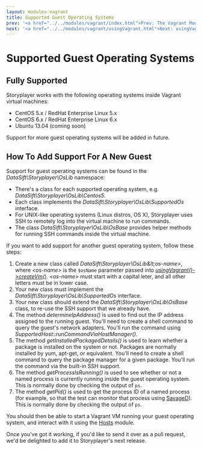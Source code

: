 ```yaml
---
layout: modules-vagrant
title: Supported Guest Operating Systems
prev: '<a href="../../modules/vagrant/index.html">Prev: The Vagrant Module</a>'
next: '<a href="../../modules/vagrant/usingVagrant.html">Next: usingVagrant()</a>'
---
```


# Supported Guest Operating Systems

## Fully Supported

Storyplayer works with the following operating systems inside Vagrant virtual machines:

* CentOS 5.x / RedHat Enterprise Linux 5.x
* CentOS 6.x / RedHat Enterprise Linux 6.x
* Ubuntu 13.04 (coming soon)

Support for more guest operating systems will be added in future.

## How To Add Support For A New Guest

Support for guest operating systems can be found in the _DataSift\Storyplayer\OsLib_ namespace:

* There's a class for each supported operating system, e.g. _DataSift\Storyplayer\OsLib\Centos5_.
* Each class implements the _DataSift\Storyplayer\OsLib\SupportedOs_ interface.
* For UNIX-like operating systems (Linux distros, OS X), Storyplayer uses SSH to remotely log into the virtual machine to run commands.
* The class _DataSift\Storyplayer\OsLib\OsBase_ provides helper methods for running SSH commands inside the virtual machine.

If you want to add support for another guest operating system, follow these steps:

1. Create a new class called _DataSift\Storyplayer\OsLib\&lt;os-name&gt;_, where _&lt;os-name&gt;_ is the `$osName` parameter passed into _[usingVagrant()->createVm()](usingVagrant.html#startvm)_.  _&lt;os-name&gt;_ must start with a capital leter, and all other letters must be in lower case.
1. Your new class must implement the _DataSift\Storyplayer\OsLib\SupportedOs_ interface.
1. Your new class should extend the _DataSift\Storyplayer\OsLib\OsBase_ class, to re-use the SSH support that we already have.
1. The method _determineIpAddress()_ is used to find out the IP address assigned to the running guest.  You'll need to create a shell command to query the guest's network adapters.  You'll run the command using _SupportedHost::runCommandViaHostManager()_.
1. The method _getInstalledPackagedDetails()_ is used to learn whether a package is installed on the system or not.  Packages are normally installed by yum, apt-get, or equivalent.  You'll need to create a shell command to query the package manager for a given package.  You'll run the command via the built-in SSH support.
1. The method _getProcessIsRunning()_ is used to see whether or not a named process is currently running inside the guest operating system.  This is normally done by checking the output of `ps`.
1. The method _getPid()_ is used to get the process ID of a named process (for example, so that the test can monitor that process using [SavageD](../savaged/index.html)).  This is normally done by checking the output of `ps`.

You should then be able to start a Vagrant VM running your guest operating system, and interact with it using the [Hosts](../hosts/index.html) module.

Once you've got it working, if you'd like to send it over as a pull request, we'd be delighted to add it to Storyplayer's next release.